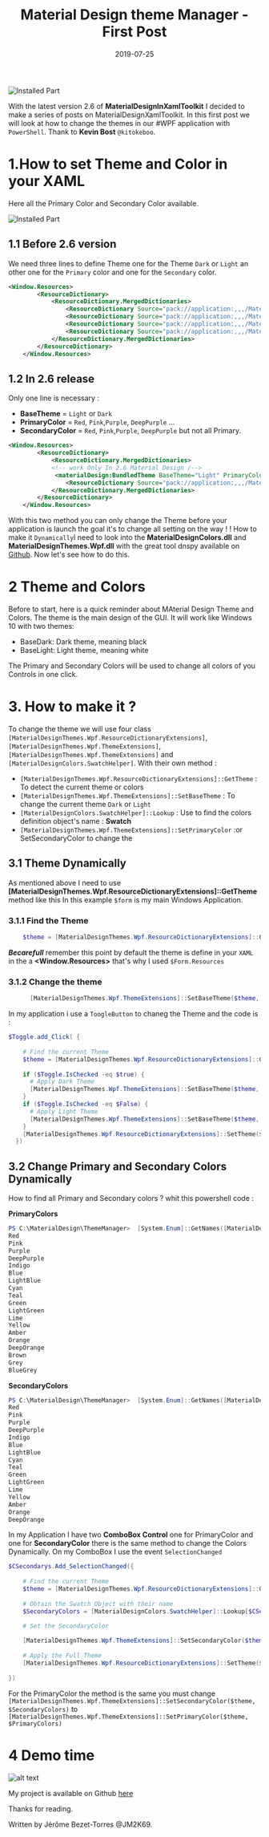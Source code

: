 ﻿---
layout: post
title: "Material Design theme Manager -First Post"
date: 2019-07-25
tags: [PowerShell, Material, Design, XAML, WPF, Themes, Manager ]
published : true
---

![Installed Part](/img/Manager.PNG) 


With the latest version 2.6 of **MaterialDesignInXamlToolkit** I decided to make a series of posts on MaterialDesignXamlToolkit. In this first post we will look at how to change the themes in our #WPF application with `PowerShell`. Thank to **Kevin Bost** `@kitokeboo`.

# 1.How to set Theme and Color in your XAML  

Here all the Primary Color and Secondary Color available.

![Installed Part](/img/palette.PNG) 


## 1.1 Before 2.6 version

We need three lines to define Theme one for the Theme `Dark` or `Light` an other one for the `Primary` color and one for the `Secondary` color.

```XML
<Window.Resources>
        <ResourceDictionary>
            <ResourceDictionary.MergedDictionaries>
                <ResourceDictionary Source="pack://application:,,,/MaterialDesignThemes.Wpf;component/Themes/MaterialDesignTheme.Dark.xaml" />
                <ResourceDictionary Source="pack://application:,,,/MaterialDesignThemes.Wpf;component/Themes/MaterialDesignTheme.Defaults.xaml" />
                <ResourceDictionary Source="pack://application:,,,/MaterialDesignColors;component/Themes/Recommended/Primary/MaterialDesignColor.Purple.xaml" />
                <ResourceDictionary Source="pack://application:,,,/MaterialDesignColors;component/Themes/Recommended/Accent/MaterialDesignColor.blue.xaml" />
            </ResourceDictionary.MergedDictionaries>
        </ResourceDictionary>
    </Window.Resources>
```

## 1.2 In 2.6 release

Only one line is necessary :

* **BaseTheme** = `Light` or `Dark`
* **PrimaryColor** = `Red`, `Pink`,`Purple`, `DeepPurple` ...
* **SecondaryColor** = `Red`, `Pink`,`Purple`, `DeepPurple` but not all Primary.

```XML
<Window.Resources>
        <ResourceDictionary>
            <ResourceDictionary.MergedDictionaries>
            <!-- work Only In 2.6 Material Design /-->
             <materialDesign:BundledTheme BaseTheme="Light" PrimaryColor="DeepPurple" SecondaryColor="Lime" />
                <ResourceDictionary Source="pack://application:,,,/MaterialDesignThemes.Wpf;component/Themes/MaterialDesignTheme.Defaults.xaml" />
            </ResourceDictionary.MergedDictionaries>
        </ResourceDictionary>
    </Window.Resources>
```

With this two method you can only change the Theme before your application is launch the goal it's to change all setting on the way ! !
How to make it `Dynamically`I need to look into the **MaterialDesignColors.dll** and **MaterialDesignThemes.Wpf.dll** with the great tool dnspy available on [Github](https://github.com/0xd4d/dnSpy/releases).
Now let's see how to do this.

# 2 Theme and Colors
Before to start, here is a quick reminder about MAterial Design Theme and Colors.
The theme is the main design of the GUI. It will work like Windows 10 with two themes:
- BaseDark: Dark theme, meaning black
- BaseLight: Light theme, meaning white
 
The Primary and Secondary Colors will be used to change all colors of you Controls in one click.

# 3. How to make it ?

To change the theme we will use four class `[MaterialDesignThemes.Wpf.ResourceDictionaryExtensions]`, `[MaterialDesignThemes.Wpf.ThemeExtensions]`,  `[MaterialDesignThemes.Wpf.ThemeExtensions]` and `[MaterialDesignColors.SwatchHelper]`.
With their own method : 
- `[MaterialDesignThemes.Wpf.ResourceDictionaryExtensions]::GetTheme` : To detect the current theme or colors
- `[MaterialDesignThemes.Wpf.ThemeExtensions]::SetBaseTheme` : To change the current theme `Dark` or `Light`
- `[MaterialDesignColors.SwatchHelper]::Lookup` : Use to find the colors definition object's name :  **Swatch**
- `[MaterialDesignThemes.Wpf.ThemeExtensions]::SetPrimaryColor` :or SetSecondaryColor to change the   


## 3.1 Theme Dynamically

As mentioned above I need to use **[MaterialDesignThemes.Wpf.ResourceDictionaryExtensions]::GetTheme** method like this In this example `$form` is my main Windows Application.

### 3.1.1 Find the Theme

```powershell
    $theme = [MaterialDesignThemes.Wpf.ResourceDictionaryExtensions]::GetTheme($form.Resources)

```

_**Becarefull**_ remember this point by default the theme is define in your `XAML` in the a **<Window.Resources>** that's why I used `$Form.Resources`

### 3.1.2 Change the theme


```powershell
      [MaterialDesignThemes.Wpf.ThemeExtensions]::SetBaseTheme($theme, [MaterialDesignThemes.Wpf.Theme]::Dark)

```
In my application i use a `ToogleButton` to chaneg the Theme and the code is :

```powershell
$Toggle.add_Click( {
    
    # Find the current Theme
    $theme = [MaterialDesignThemes.Wpf.ResourceDictionaryExtensions]::GetTheme($form.Resources)
   
    if ($Toggle.IsChecked -eq $true) {
      # Apply Dark Theme  
      [MaterialDesignThemes.Wpf.ThemeExtensions]::SetBaseTheme($theme, [MaterialDesignThemes.Wpf.Theme]::Dark)
    }
    if ($Toggle.IsChecked -eq $False) {
      # Apply Light Theme
      [MaterialDesignThemes.Wpf.ThemeExtensions]::SetBaseTheme($theme, [MaterialDesignThemes.Wpf.Theme]::Light)
    }
    [MaterialDesignThemes.Wpf.ResourceDictionaryExtensions]::SetTheme($form.Resources, $theme)
  })

```
## 3.2 Change Primary and Secondary Colors Dynamically

How to find all Primary and Secondary colors ? whit this powershell code :

**PrimaryColors**

```powershell
PS C:\MaterialDesign\ThemeManager>  [System.Enum]::GetNames([MaterialDesignColors.PrimaryColor])
Red
Pink
Purple
DeepPurple
Indigo
Blue
LightBlue
Cyan
Teal
Green
LightGreen
Lime
Yellow
Amber
Orange
DeepOrange
Brown
Grey
BlueGrey
```

**SecondaryColors**

```powershell
PS C:\MaterialDesign\ThemeManager>  [System.Enum]::GetNames([MaterialDesignColors.SecondaryColor])
Red
Pink
Purple
DeepPurple
Indigo
Blue
LightBlue
Cyan
Teal
Green
LightGreen
Lime
Yellow
Amber
Orange
DeepOrange
```

In my Application I have two **ComboBox Control** one for PrimaryColor and one for **SecondaryColor** there is the same method to change the Colors Dynamically. On my ComboBox I use the event `SelectionChanged`

```powershell
$CSecondarys.Add_SelectionChanged({
    
    # Find the current Theme
    $theme = [MaterialDesignThemes.Wpf.ResourceDictionaryExtensions]::GetTheme($form.Resources)
    
    # Obtain the Swatch Object with their name
    $SecondaryColors = [MaterialDesignColors.SwatchHelper]::Lookup[$CSecondarys.SelectedValue]
    
    # Set the SecondaryColor

    [MaterialDesignThemes.Wpf.ThemeExtensions]::SetSecondaryColor($theme, $SecondaryColors)
    
    # Apply the Full Theme
    [MaterialDesignThemes.Wpf.ResourceDictionaryExtensions]::SetTheme($form.Resources, $theme)
    
})
```
For the PrimaryColor the method is the same you must change `[MaterialDesignThemes.Wpf.ThemeExtensions]::SetSecondaryColor($theme, $SecondaryColors)` to `[MaterialDesignThemes.Wpf.ThemeExtensions]::SetPrimaryColor($theme, $PrimaryColors)`

# 4 Demo time

![alt text](https://github.com/JM2K69/JM2K69.github.io/blob/master/img/Gif.gif) 

My project is available on Github [here](https://github.com/JM2K69/Material-Design-Theme-Manager-)

Thanks for reading.

Written by Jérôme Bezet-Torres @JM2K69.
